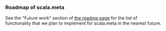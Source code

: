 ### Roadmap of scala.meta

See the "Future work" section of [the readme page](/README.md) for the list of functionality that we plan to implement for scala.meta in the nearest future.
